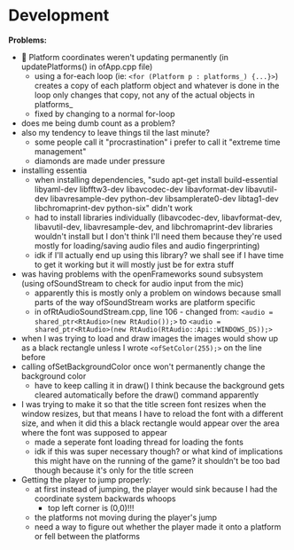 # Development

**Problems:**
* :poop: Platform coordinates weren't updating permanently (in updatePlatforms() in ofApp.cpp file)
	* using a for-each loop (ie: `<for (Platform p : platforms_) {...}>`) creates a copy of each platform object and whatever is done in the loop only changes that copy, not any of the actual objects in platforms_ 
	* fixed by changing to a normal for-loop
* does me being dumb count as a problem?
* also my tendency to leave things til the last minute?
	* some people call it "procrastination" i prefer to call it "extreme time management"
	* diamonds are made under pressure
* installing essentia 
	* when installing dependencies, "sudo apt-get install build-essential libyaml-dev libfftw3-dev libavcodec-dev libavformat-dev libavutil-dev libavresample-dev python-dev libsamplerate0-dev libtag1-dev libchromaprint-dev python-six" didn't work
	* had to install libraries individually (libavcodec-dev, libavformat-dev, libavutil-dev, libavresample-dev, and libchromaprint-dev libraries wouldn't install but I don't think I'll need them because they're used mostly for loading/saving audio files and audio fingerprinting)
	* idk if I'll actually end up using this library? we shall see if I have time to get it working but it will mostly just be for extra stuff
* was having problems with the openFrameworks sound subsystem (using ofSoundStream to check for audio input from the mic)
	* apparently this is mostly only a problem on windows because small parts of the way ofSoundStream works are platform specific
	* in ofRtAudioSoundStream.cpp, line 106 - changed from:
  `<audio = shared_ptr<RtAudio>(new RtAudio());>` to `<audio = shared_ptr<RtAudio>(new RtAudio(RtAudio::Api::WINDOWS_DS));>`
* when I was trying to load and draw images the images would show up as a black rectangle unless I wrote `<ofSetColor(255);>` on the line before
* calling ofSetBackgroundColor once won't permanently change the background color
	* have to keep calling it in draw() I think because the background gets cleared automatically before the draw() command apparently
* I was trying to make it so that the title screen font resizes when the window resizes, but that means I have to reload the font with a different size, and when it did this a black rectangle would appear over the area where the font was supposed to appear
	* made a seperate font loading thread for loading the fonts
	* idk if this was super necessary though? or what kind of implications this might have on the running of the game? it shouldn't be too bad though because it's only for the title screen
* Getting the player to jump properly:
	* at first instead of jumping, the player would sink because I had the coordinate system backwards whoops
		* top left corner is (0,0)!!!
	* the platforms not moving during the player's jump
	* need a way to figure out whether the player made it onto a platform or fell between the platforms